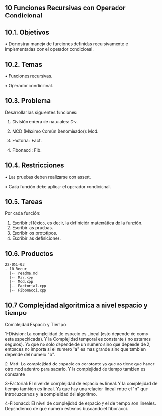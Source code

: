 
## 10 Funciones Recursivas con Operador Condicional
## 10.1. Objetivos
• Demostrar manejo de funciones definidas recursivamente e implementadas con el operador condicional.
## 10.2. Temas
• Funciones recursivas.

• Operador condicional.
## 10.3. Problema
Desarrollar las siguientes funciones:

1. División entera de naturales: Div.

2. MCD (Máximo Común Denominador): Mcd.

3. Factorial: Fact.

4. Fibonacci: Fib.

## 10.4. Restricciones
• Las pruebas deben realizarse con assert.

• Cada función debe aplicar el operador condicional.
## 10.5. Tareas
Por cada función:
1. Escribir el léxico, es decir, la definición matemática de la función.
2. Escribir las pruebas.
3. Escribir los prototipos.
4. Escribir las definiciones.
## 10.6. Productos

```
22-051-03
- 10-Recur 
  |-- readme.md 
  |-- Div.cpp 
  |-- Mcd.cpp 
  |-- Factorial.cpp 
  |-- Fibonacci.cpp
```
## 10.7 Complejidad algoritmica a nivel espacio y tiempo
Complejdad Espacio y Tiempo

1-Division:  La complejidad de espacio es Lineal (esto depende de como esta especificada). Y la Complejidad temporal es constante ( no estamos seguros). Ya que no solo depende de un numero sino que depende de 2, entonces no importa si el numero "a" es mas grande sino que tambien depende del numero  "b".


2-Mcd:  La complejidad de espacio es constante ya que no tiene que hacer otro mcd adentro para sacarlo. Y la complejidad de tiempo tambien es constante 


3-Factorial:  El nivel de complejidad de espacio es lineal. Y la complejidad de tiempo tambien es lineal. Ya que hay una relacion lineal entre el "n" que introduzcamos y la complejidad del algoritmo. 

4-Fibonacci:  El nivel de complejidad de espacio y el de tiempo  son lineales. Dependiendo  de que numero estemos buscando el fibonacci. 



